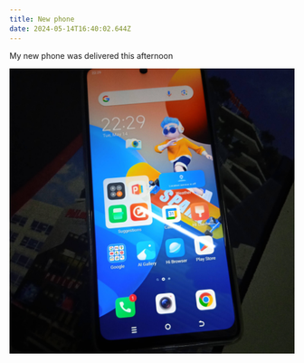 ```yaml
---
title: New phone
date: 2024-05-14T16:40:02.644Z
---
```


My new phone was delivered this afternoon

![my new phone](../uploads/new-phone.jpg)
